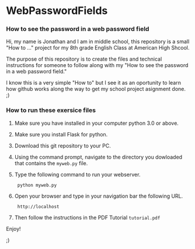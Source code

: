 # WebPasswordFields
### How to see the password in a web password field


Hi, my name is Jonathan and I am in middle school, this repository is a small "How to ..." project for my 8th grade English Class at American High Shcool.

The purpose of this repository is to create the files and technical instructions for someone to follow along with my "How to see the password in a web password field."
    
I know this is a very simple "How to" but I see it as an oportunity to learn how github works along the way to get my school project asignment done.  ;)


### How to run these exersice files

1. Make sure you have installed in your computer python 3.0 or above.
1. Make sure you install Flask for python.
1. Download this git repository to your PC.
1. Using the command prompt, navigate to the directory you dowloaded that contains the ```myweb.py``` file. 
1. Type the following command to run your webserver.

    ```  python myweb.py  ```


 1. Open your browser and type in your navigation bar the following URL.
 
    ```  http://localhost  ```
    
 1. Then follow the instructions in the PDF Tutorial ```tutorial.pdf```
 
 Enjoy!
 
 ;)
